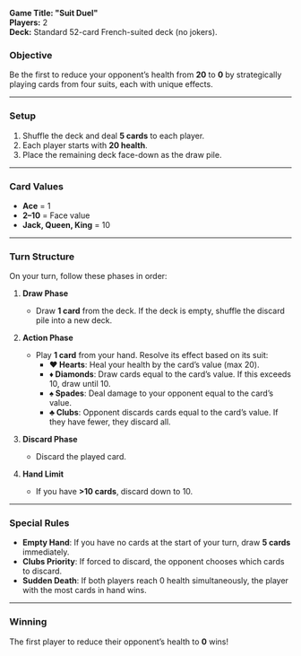 **Game Title: "Suit Duel"**  
**Players:** 2  
**Deck:** Standard 52-card French-suited deck (no jokers).  

### **Objective**  
Be the first to reduce your opponent’s health from **20** to **0** by strategically playing cards from four suits, each with unique effects.  

---

### **Setup**  
1. Shuffle the deck and deal **5 cards** to each player.  
2. Each player starts with **20 health**.  
3. Place the remaining deck face-down as the draw pile.  

---

### **Card Values**  
- **Ace** = 1  
- **2–10** = Face value  
- **Jack, Queen, King** = 10  

---

### **Turn Structure**  
On your turn, follow these phases in order:  

1. **Draw Phase**  
   - Draw **1 card** from the deck. If the deck is empty, shuffle the discard pile into a new deck.  

2. **Action Phase**  
   - Play **1 card** from your hand. Resolve its effect based on its suit:  
     - **♥ Hearts**: Heal your health by the card’s value (max 20).  
     - **♦ Diamonds**: Draw cards equal to the card’s value. If this exceeds 10, draw until 10.  
     - **♠ Spades**: Deal damage to your opponent equal to the card’s value.  
     - **♣ Clubs**: Opponent discards cards equal to the card’s value. If they have fewer, they discard all.  

3. **Discard Phase**  
   - Discard the played card.  

4. **Hand Limit**  
   - If you have **>10 cards**, discard down to 10.  

---

### **Special Rules**  
- **Empty Hand**: If you have no cards at the start of your turn, draw **5 cards** immediately.  
- **Clubs Priority**: If forced to discard, the opponent chooses which cards to discard.  
- **Sudden Death**: If both players reach 0 health simultaneously, the player with the most cards in hand wins.  

---

### **Winning**  
The first player to reduce their opponent’s health to **0** wins!  